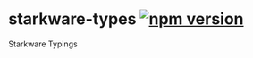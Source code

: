 # starkware-types [![npm version](https://badge.fury.io/js/starkware-types.svg)](https://badge.fury.io/js/starkware-types)

Starkware Typings
